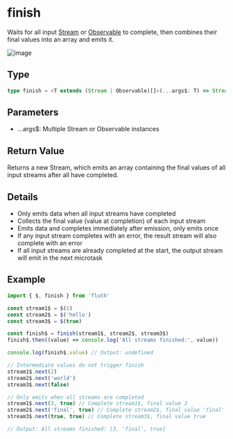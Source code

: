 # finish

Waits for all input [Stream](/en/api/stream#stream) or [Observable](/en/api/observable) to complete, then combines their final values into an array and emits it.

![image](/finish.drawio.svg)

## Type

```typescript
type finish = <T extends (Stream | Observable)[]>(...args$: T) => Stream<StreamTupleValues<T>>
```

## Parameters

- ...args$: Multiple Stream or Observable instances

## Return Value

Returns a new Stream, which emits an array containing the final values of all input streams after all have completed.

## Details

- Only emits data when all input streams have completed
- Collects the final value (value at completion) of each input stream
- Emits data and completes immediately after emission, only emits once
- If any input stream completes with an error, the result stream will also complete with an error
- If all input streams are already completed at the start, the output stream will emit in the next microtask

## Example

```typescript
import { $, finish } from 'fluth'

const stream1$ = $(1)
const stream2$ = $('hello')
const stream3$ = $(true)

const finish$ = finish(stream1$, stream2$, stream3$)
finish$.then((value) => console.log('All streams finished:', value))

console.log(finish$.value) // Output: undefined

// Intermediate values do not trigger finish
stream1$.next(2)
stream2$.next('world')
stream3$.next(false)

// Only emits when all streams are completed
stream1$.next(3, true) // Complete stream1$, final value 3
stream2$.next('final', true) // Complete stream2$, final value 'final'
stream3$.next(true, true) // Complete stream3$, final value true

// Output: All streams finished: [3, 'final', true]
```

